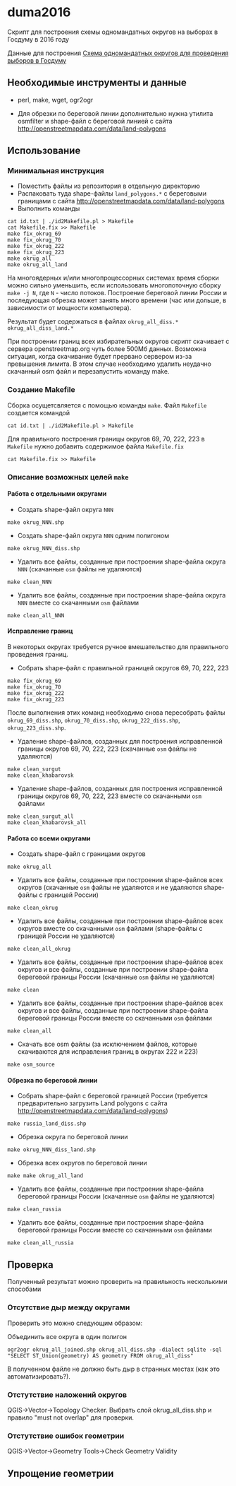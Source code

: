 # duma2016
Скрипт для построения схемы одномандатных округов на выборах в Госдуму в 2016 году

Данные для построения
[Схема одномандатных округов для проведения выборов в Госдуму](http://gis-lab.info/qa/duma2016.html)

## Необходимые инструменты и данные

* perl, make, wget, ogr2ogr

* Для обрезки по береговой линии дополнительно нужна утилита osmfilter и shape-файл с береговой линией с сайта http://openstreetmapdata.com/data/land-polygons

## Использование

### Минимальная инструкция
* Поместить файлы из репозитория в отдельную директорию
* Распаковать туда shape-файлы `land_polygons.*` с береговыми границами с сайта http://openstreetmapdata.com/data/land-polygons
* Выполнить команды
```
cat id.txt | ./id2Makefile.pl > Makefile
cat Makefile.fix >> Makefile
make fix_okrug_69
make fix_okrug_70
make fix_okrug_222
make fix_okrug_223
make okrug_all
make okrug_all_land
```

На многоядерных и/или многопроцессорных системах время сборки можно сильно уменьшить, если использовать многопоточную сборку `make -j N`, где `N` - число потоков. Построение береговой линии России и последующая обрезка может занять много времени (час или дольше, в зависимости от мощности компьютера).

Результат будет содержаться в файлах `okrug_all_diss.*` `okrug_all_diss_land.*`

При построении границ всех избирательных округов скрипт скачивает с сервера openstreetmap.org чуть более 500Мб данных. Возможна ситуация, когда скачивание будет прервано сервером из-за превышения лимита. В этом случае необходимо удалить неудачно скачанный osm файл и перезапустить команду make.

### Создание Makefile
Сборка осущетсвляется с помощью команды `make`. Файл `Makefile` создается командой
```
cat id.txt | ./id2Makefile.pl > Makefile
```

Для правильного построения границы округов 69, 70, 222, 223 в `Makefile` нужно добавить содержимое файла `Makefile.fix`
```
cat Makefile.fix >> Makefile
```

### Описание возможных целей `make`

#### Работа с отдельными округами

* Создать shape-файл округа `NNN`
```
make okrug_NNN.shp
```

* Создать shape-файл округа `NNN` одним полигоном
```
make okrug_NNN_diss.shp
```

* Удалить все файлы, созданные при построении shape-файла округа `NNN` (скачанные `osm` файлы не удаляются)
```
make clean_NNN
```

* Удалить все файлы, созданные при построении shape-файла округа `NNN` вместе  со скачанными `osm` файлами
```
make clean_all_NNN
```

#### Исправление границ
В некоторых округах требуется ручное вмешательство для правильного проведения границ. 

* Собрать shape-файл с правильной границей округов 69, 70, 222, 223
```
make fix_okrug_69
make fix_okrug_70
make fix_okrug_222
make fix_okrug_223
```
После выполнения этих команд необходимо снова пересобрать файлы `okrug_69_diss.shp`, `okrug_70_diss.shp`, `okrug_222_diss.shp`, `okrug_223_diss.shp`. 

* Удаление shape-файлов, созданных для построения исправленной границы округов 69, 70, 222, 223 (скачанные `osm` файлы не удаляются)
```
make clean_surgut
make clean_khabarovsk
```

* Удаление shape-файлов, созданных для построения исправленной границы округов 69, 70, 222, 223 вместе со скачанными `osm` файлами
```
make clean_surgut_all
make clean_khabarovsk_all
```

#### Работа со всеми округами

* Создать shape-файл с границами округов
```
make okrug_all
```

* Удалить все файлы, созданные при построении shape-файлов всех округов (скачанные `osm` файлы не удаляются и не удаляются shape-файлы с границей России)
```
make clean_okrug
```

* Удалить все файлы, созданные при построении shape-файлов всех округов вместе со скачанными `osm` файлами (shape-файлы с границей России не удаляются)
```
make clean_all_okrug
```

* Удалить все файлы, созданные при построении shape-файлов всех округов и все файлы, созданные при построении shape-файла береговой границы России (скачанные `osm` файлы не удаляются)
```
make clean
```

* Удалить все файлы, созданные при построении shape-файлов всех округов и все файлы, созданные при построении shape-файла береговой границы России вместе со скачанными `osm` файлами
```
make clean_all
```

* Скачать все osm файлы (за исключением файлов, которые скачиваются для исправления границ в округах 222 и 223)
```
make osm_source
```

#### Обрезка по береговой линии
* Собрать shape-файл с береговой границей России (требуется предварительно загрузить Land polygons с сайта http://openstreetmapdata.com/data/land-polygons)
```
make russia_land_diss.shp
```

* Обрезка округа по береговой линии
```
make okrug_NNN_diss_land.shp
```

* Обрезка всех округов по береговой линии
```
make make okrug_all_land
```

* Удалить все файлы, созданные при построении shape-файла береговой границы России (скачанные `osm` файлы не удаляются)
```
make clean_russia
```

* Удалить все файлы, созданные при построении shape-файла береговой границы России вместе  со скачанными `osm` файлами
```
make clean_all_russia
```

## Проверка
Полученный результат можно проверить на правильность несколькими способами

### Отсутствие дыр между округами
Проверить это можно следующим образом:

Объединить все округа в один полигон
```
ogr2ogr okrug_all_joined.shp okrug_all_diss.shp -dialect sqlite -sql "SELECT ST_Union(geometry) AS geometry FROM okrug_all_diss"
```
В полученном файле не должно быть дыр в странных местах (как это автоматизировать?).

### Отстутствие наложений округов

QGIS->Vector->Topology Checker. Выбрать слой okrug_all_diss.shp и правило "must not overlap" для проверки.

### Отстутствие ошибок геометрии
QGIS->Vector->Geometry Tools->Check Geometry Validity

## Упрощение геометрии
